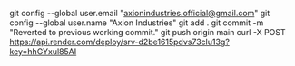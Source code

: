 git config --global user.email "axionindustries.official@gmail.com"
git config --global user.name "Axion Industries"
git add .
git commit -m "Reverted to previous working commit."
git push origin main
curl -X POST https://api.render.com/deploy/srv-d2be1615pdvs73clu13g?key=hhGYxul85AI